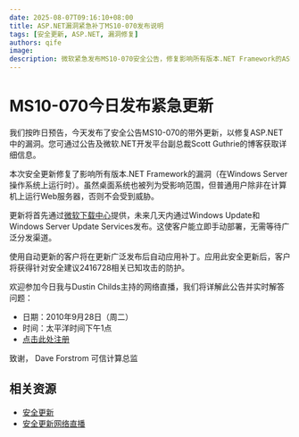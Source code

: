 ```yaml
---
date: 2025-08-07T09:16:10+08:00
title: ASP.NET漏洞紧急补丁MS10-070发布说明
tags: [安全更新, ASP.NET, 漏洞修复]
authors: qife
image: 
description: 微软紧急发布MS10-070安全公告，修复影响所有版本.NET Framework的ASP.NET漏洞，涉及Windows Server操作系统，提供手动下载和自动更新两种部署方式。
---
```


# MS10-070今日发布紧急更新

我们按昨日预告，今天发布了安全公告MS10-070的带外更新，以修复ASP.NET中的漏洞。您可通过公告及微软.NET开发平台副总裁Scott Guthrie的博客获取详细信息。

本次安全更新修复了影响所有版本.NET Framework的漏洞（在Windows Server操作系统上运行时）。虽然桌面系统也被列为受影响范围，但普通用户除非在计算机上运行Web服务器，否则不会受到威胁。

更新将首先通过[微软下载中心](https://www.microsoft.com/download)提供，未来几天内通过Windows Update和Windows Server Update Services发布。这使客户能立即手动部署，无需等待广泛分发渠道。

使用自动更新的客户将在更新广泛发布后自动应用补丁。应用此安全更新后，客户将获得针对安全建议2416728相关已知攻击的防护。

欢迎参加今日我与Dustin Childs主持的网络直播，我们将详解此公告并实时解答问题：
- 日期：2010年9月28日（周二）
- 时间：太平洋时间下午1点
- [点击此处注册](https://register.webcast)

致谢，
Dave Forstrom
可信计算总监

## 相关资源
- [安全更新](https://www.microsoft.com/security)
- [安全更新网络直播](https://www.microsoft.com/webcast)